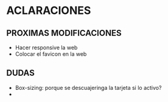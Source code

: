 # ACLARACIONES

## PROXIMAS MODIFICACIONES

- Hacer responsive la web
- Colocar el favicon en la web


## DUDAS

- Box-sizing: porque se descuajeringa la tarjeta si lo activo?
- 





